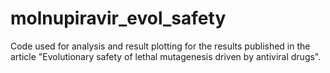 # molnupiravir_evol_safety
Code used for analysis and result plotting for the results published in the article "Evolutionary safety of lethal mutagenesis driven by antiviral drugs". 
